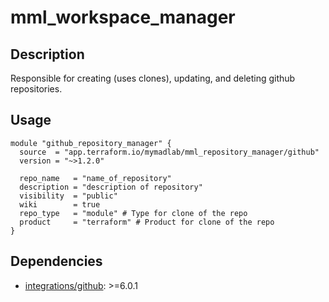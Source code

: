 # mml_workspace_manager

## Description

Responsible for creating (uses clones), updating, and deleting github repositories.

## Usage

```HCL
module "github_repository_manager" {
  source  = "app.terraform.io/mymadlab/mml_repository_manager/github"
  version = "~>1.2.0"

  repo_name   = "name_of_repository"
  description = "description of repository"
  visibility  = "public"
  wiki        = true
  repo_type   = "module" # Type for clone of the repo
  product     = "terraform" # Product for clone of the repo
}

```

## Dependencies

- [integrations/github](https://registry.terraform.io/providers/integrations/github/latest): >=6.0.1

